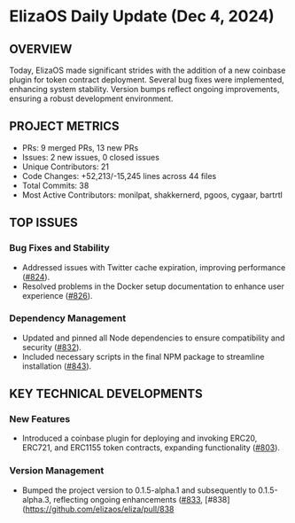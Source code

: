 # ElizaOS Daily Update (Dec 4, 2024)

## OVERVIEW 
Today, ElizaOS made significant strides with the addition of a new coinbase plugin for token contract deployment. Several bug fixes were implemented, enhancing system stability. Version bumps reflect ongoing improvements, ensuring a robust development environment.

## PROJECT METRICS
- PRs: 9 merged PRs, 13 new PRs
- Issues: 2 new issues, 0 closed issues
- Unique Contributors: 21
- Code Changes: +52,213/-15,245 lines across 44 files
- Total Commits: 38
- Most Active Contributors: monilpat, shakkernerd, pgoos, cygaar, bartrtl

## TOP ISSUES
### Bug Fixes and Stability
- Addressed issues with Twitter cache expiration, improving performance ([#824](https://github.com/elizaos/eliza/issues/824)).
- Resolved problems in the Docker setup documentation to enhance user experience ([#826](https://github.com/elizaos/eliza/issues/826)).
  
### Dependency Management
- Updated and pinned all Node dependencies to ensure compatibility and security ([#832](https://github.com/elizaos/eliza/issues/832)).
- Included necessary scripts in the final NPM package to streamline installation ([#843](https://github.com/elizaos/eliza/issues/843)).

## KEY TECHNICAL DEVELOPMENTS
### New Features
- Introduced a coinbase plugin for deploying and invoking ERC20, ERC721, and ERC1155 token contracts, expanding functionality ([#803](https://github.com/elizaos/eliza/pull/803)).

### Version Management
- Bumped the project version to 0.1.5-alpha.1 and subsequently to 0.1.5-alpha.3, reflecting ongoing enhancements ([#833](https://github.com/elizaos/eliza/pull/833), [#838](https://github.com/elizaos/eliza/pull/838